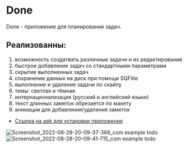 
# Done 

Done - приложение для планирования задач.

## Реализованны:
1) возможность создатвать различные задачи и их редактирования
2) быстрое добавление задач со стандартными параметрами 
3) скрытие выполненных задач
4) сохранение данных на диск при помощи SQFlite
5) выполнение и удаление задачи по скайпу
6) темы: светлая и тёмная
7) интернационализация (русский и английский языки) 
8) текст длинных заметок обрезается по макету
9) анимации для добавления/удаления заметок

- [Ссылка на apk для установки приложения](https://drive.google.com/drive/folders/18u6-6e9SX9yEdmjNSRCKxNAso34dNuKJ?usp=sharing)

![Screenshot_2022-08-28-20-09-37-368_com example todo](https://user-images.githubusercontent.com/107504868/187092217-a51c638b-ce9f-4a25-9a52-9ddca2b10a0f.jpg)
![Screenshot_2022-08-28-20-09-41-715_com example todo](https://user-images.githubusercontent.com/107504868/187092218-2a6ce53a-9990-43ab-9772-94af41f251b4.jpg)
